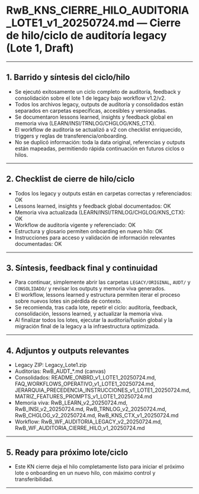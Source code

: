 # RwB_KNS_CIERRE_HILO_AUDITORIA_LOTE1_v1_20250724.md — Cierre de hilo/ciclo de auditoría legacy (Lote 1, Draft)

---

## 1. Barrido y síntesis del ciclo/hilo
- Se ejecutó exitosamente un ciclo completo de auditoría, feedback y consolidación sobre el lote 1 de legacy bajo workflow v1.2/v2.
- Todos los archivos legacy, outputs de auditoría y consolidados están separados en carpetas específicas, accesibles y versionadas.
- Se documentaron lessons learned, insights y feedback global en memoria viva (LEARN/INSI/TRNLOG/CHGLOG/KNS_CTX).
- El workflow de auditoría se actualizó a v2 con checklist enriquecido, triggers y reglas de transferencia/onboarding.
- No se duplicó información: toda la data original, referencias y outputs están mapeadas, permitiendo rápida continuación en futuros ciclos o hilos.

---

## 2. Checklist de cierre de hilo/ciclo
- Todos los legacy y outputs están en carpetas correctas y referenciados: OK
- Lessons learned, insights y feedback global documentados: OK
- Memoria viva actualizada (LEARN/INSI/TRNLOG/CHGLOG/KNS_CTX): OK
- Workflow de auditoría vigente y referenciado: OK
- Estructura y glosario permiten onboarding en nuevo hilo: OK
- Instrucciones para acceso y validación de información relevantes documentadas: OK

---

## 3. Síntesis, feedback final y continuidad

- Para continuar, simplemente abrir las carpetas `LEGACY/ORIGINAL`, `AUDT/` y `CONSOLIDADO/` y revisar los outputs y memoria viva generados.
- El workflow, lessons learned y estructura permiten iterar el proceso sobre nuevos lotes sin pérdida de contexto.
- Se recomienda, tras cada lote, repetir el ciclo: auditoría, feedback, consolidación, lessons learned, y actualizar la memoria viva.
- Al finalizar todos los lotes, ejecutar la auditoría/fusión global y la migración final de la legacy a la infraestructura optimizada.

---

## 4. Adjuntos y outputs relevantes
- Legacy ZIP: Legacy_Lote1.zip
- Auditorías: RwB_AUDT_*.md (canvas)
- Consolidados: README_ONBRD_v1_LOTE1_20250724.md, FAQ_WORKFLOWS_OPERATIVO_v1_LOTE1_20250724.md, JERARQUIA_PRECEDENCIA_INSTRUCCIONES_v1_LOTE1_20250724.md, MATRIZ_FEATURES_PROMPTS_v1_LOTE1_20250724.md
- Memoria viva: RwB_LEARN_v2_20250724.md, RwB_INSI_v2_20250724.md, RwB_TRNLOG_v2_20250724.md, RwB_CHGLOG_v2_20250724.md, RwB_KNS_CTX_v1_20250724.md
- Workflow: RwB_WF_AUDITORIA_LEGACY_v2_20250724.md, RwB_WF_AUDITORIA_CIERRE_HILO_v1_20250724.md

---

## 5. Ready para próximo lote/ciclo
- Este KN cierre deja el hilo completamente listo para iniciar el próximo lote o onboarding en un nuevo hilo, con máximo control y transferibilidad.

---

